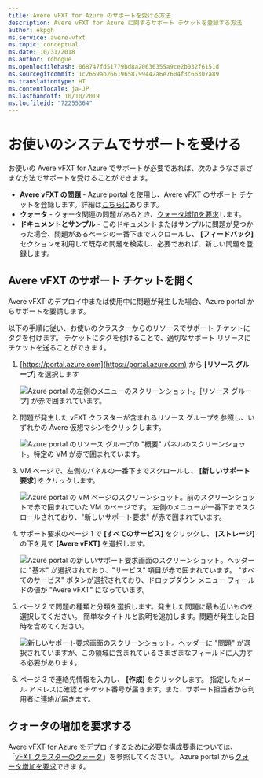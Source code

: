 ```yaml
---
title: Avere vFXT for Azure のサポートを受ける方法
description: Avere vFXT for Azure に関するサポート チケットを登録する方法
author: ekpgh
ms.service: avere-vfxt
ms.topic: conceptual
ms.date: 10/31/2018
ms.author: rohogue
ms.openlocfilehash: 068747fd51779bd8a20636355a9ce2b032f6151d
ms.sourcegitcommit: 1c2659ab26619658799442a6e7604f3c66307a89
ms.translationtype: HT
ms.contentlocale: ja-JP
ms.lasthandoff: 10/10/2019
ms.locfileid: "72255364"
---
```

# <a name="get-help-with-your-system"></a>お使いのシステムでサポートを受ける

お使いの Avere vFXT for Azure でサポートが必要であれば、次のようなさまざまな方法でサポートを受けることができます。

* **Avere vFXT の問題** - Azure portal を使用し、Avere vFXT のサポート チケットを登録します。詳細は[こちらに](#open-a-support-ticket-for-your-avere-vfxt)あります。
* **クォータ** - クォータ関連の問題があるとき、[クォータ増加を要求](#request-a-quota-increase)します。
* **ドキュメントとサンプル** - このドキュメントまたはサンプルに問題が見つかった場合、問題があるページの一番下までスクロールし、 **[フィードバック]** セクションを利用して既存の問題を検索し、必要であれば、新しい問題を登録します。  

## <a name="open-a-support-ticket-for-your-avere-vfxt"></a>Avere vFXT のサポート チケットを開く

Avere vFXT のデプロイ中または使用中に問題が発生した場合、Azure portal からサポートを要請します。  

以下の手順に従い、お使いのクラスターからのリソースでサポート チケットにタグを付けます。 チケットにタグを付けることで、適切なサポート リソースにチケットを送ることができます。 

1. [https://portal.azure.com](https://portal.azure.com) から **[リソース グループ]** を選択します

   ![Azure portal の左側のメニューのスクリーンショット。[リソース グループ] が赤で囲まれています。](media/avere-vfxt-ticket-rg.png)

1. 問題が発生した vFXT クラスターが含まれるリソース グループを参照し、いずれかの Avere 仮想マシンをクリックします。

    ![Azure portal のリソース グループの "概要" パネルのスクリーンショット。特定の VM が赤で囲まれています。](media/avere-vfxt-ticket-vm.png)

1. VM ページで、左側のパネルの一番下までスクロールし、 **[新しいサポート要求]** をクリックします。

    ![Azure portal の VM ページのスクリーンショット。前のスクリーンショットで赤で囲まれていた VM のページです。 左側のメニューが一番下までスクロールされており、"新しいサポート要求" が赤で囲まれています。](media/avere-vfxt-ticket-request.png)

1. サポート要求のページ 1 で **[すべてのサービス]** をクリックし、 **[ストレージ]** の下を見て **[Avere vFXT]** を選択します。

    ![Azure portal の新しいサポート要求画面のスクリーンショット。ヘッダーに "基本" が選択されており、"サービス" 項目が赤で囲まれています。 "すべてのサービス" ボタンが選択されており、ドロップダウン メニュー フィールドの値が "Avere vFXT" になっています。](media/avere-vfxt-ticket-service.png)

1. ページ 2 で問題の種類と分類を選択します。発生した問題に最も近いものを選択してください。 簡単なタイトルと説明を追加します。問題が発生した日時を含めてください。 

   ![新しいサポート要求画面のスクリーンショット。ヘッダーに "問題" が選択されていますが、この領域に含まれているさまざまなフィールドに入力する必要があります。](media/avere-vfxt-ticket-problem.png)

1. ページ 3 で連絡先情報を入力し、 **[作成]** をクリックします。 指定したメール アドレスに確認とチケット番号が届きます。また、サポート担当者から利用者に連絡が届きます。

## <a name="request-a-quota-increase"></a>クォータの増加を要求する

Avere vFXT for Azure をデプロイするために必要な構成要素については、「[vFXT クラスターのクォータ](avere-vfxt-prereqs.md#quota-for-the-vfxt-cluster)」を参照してください。 Azure portal から[クォータ増加を要求](https://docs.microsoft.com/azure/azure-supportability/resource-manager-core-quotas-request)できます。